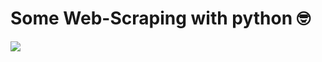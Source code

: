 <h1>Some Web-Scraping with python 🤓</h1>
<img src="https://www.blopeur.com/assets/img/blog/webscrap.gif" />

